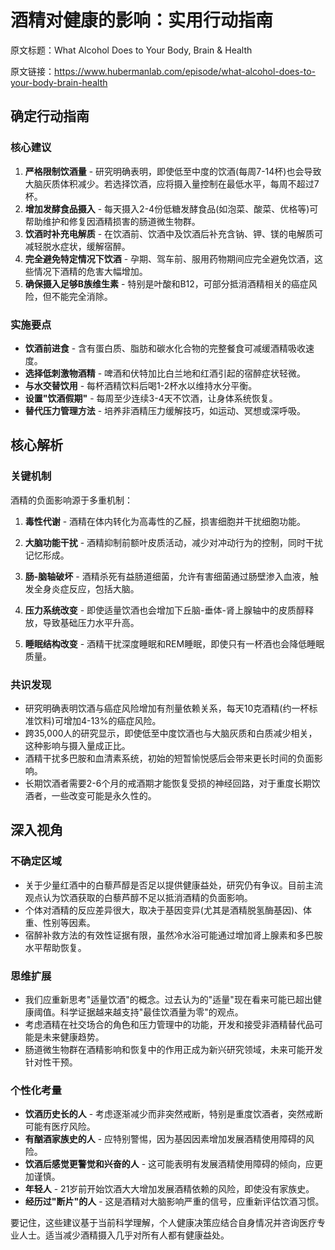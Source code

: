 # 酒精对健康的影响：实用行动指南

原文标题：What Alcohol Does to Your Body, Brain & Health

原文链接：https://www.hubermanlab.com/episode/what-alcohol-does-to-your-body-brain-health

## 确定行动指南

### 核心建议
1. **严格限制饮酒量** - 研究明确表明，即使低至中度的饮酒(每周7-14杯)也会导致大脑灰质体积减少。若选择饮酒，应将摄入量控制在最低水平，每周不超过7杯。
2. **增加发酵食品摄入** - 每天摄入2-4份低糖发酵食品(如泡菜、酸菜、优格等)可帮助维护和修复因酒精损害的肠道微生物群。
3. **饮酒时补充电解质** - 在饮酒前、饮酒中及饮酒后补充含钠、钾、镁的电解质可减轻脱水症状，缓解宿醉。
4. **完全避免特定情况下饮酒** - 孕期、驾车前、服用药物期间应完全避免饮酒，这些情况下酒精的危害大幅增加。
5. **确保摄入足够B族维生素** - 特别是叶酸和B12，可部分抵消酒精相关的癌症风险，但不能完全消除。

### 实施要点
- **饮酒前进食** - 含有蛋白质、脂肪和碳水化合物的完整餐食可减缓酒精吸收速度。
- **选择低刺激物酒精** - 啤酒和伏特加比白兰地和红酒引起的宿醉症状轻微。
- **与水交替饮用** - 每杯酒精饮料后喝1-2杯水以维持水分平衡。
- **设置"饮酒假期"** - 每周至少连续3-4天不饮酒，让身体系统恢复。
- **替代压力管理方法** - 培养非酒精压力缓解技巧，如运动、冥想或深呼吸。

## 核心解析

### 关键机制
酒精的负面影响源于多重机制：

1. **毒性代谢** - 酒精在体内转化为高毒性的乙醛，损害细胞并干扰细胞功能。

2. **大脑功能干扰** - 酒精抑制前额叶皮质活动，减少对冲动行为的控制，同时干扰记忆形成。

3. **肠-脑轴破坏** - 酒精杀死有益肠道细菌，允许有害细菌通过肠壁渗入血液，触发全身炎症反应，包括大脑。

4. **压力系统改变** - 即使适量饮酒也会增加下丘脑-垂体-肾上腺轴中的皮质醇释放，导致基础压力水平升高。

5. **睡眠结构改变** - 酒精干扰深度睡眠和REM睡眠，即使只有一杯酒也会降低睡眠质量。

### 共识发现
- 研究明确表明饮酒与癌症风险增加有剂量依赖关系，每天10克酒精(约一杯标准饮料)可增加4-13%的癌症风险。
- 跨35,000人的研究显示，即使低至中度饮酒也与大脑灰质和白质减少相关，这种影响与摄入量成正比。
- 酒精干扰多巴胺和血清素系统，初始的短暂愉悦感后会带来更长时间的负面影响。
- 长期饮酒者需要2-6个月的戒酒期才能恢复受损的神经回路，对于重度长期饮酒者，一些改变可能是永久性的。

## 深入视角

### 不确定区域
- 关于少量红酒中的白藜芦醇是否足以提供健康益处，研究仍有争议。目前主流观点认为饮酒获取的白藜芦醇不足以抵消酒精的负面影响。
- 个体对酒精的反应差异很大，取决于基因变异(尤其是酒精脱氢酶基因)、体重、性别等因素。
- 宿醉补救方法的有效性证据有限，虽然冷水浴可能通过增加肾上腺素和多巴胺水平帮助恢复。

### 思维扩展
- 我们应重新思考"适量饮酒"的概念。过去认为的"适量"现在看来可能已超出健康阈值。科学证据越来越支持"最佳饮酒量为零"的观点。
- 考虑酒精在社交场合的角色和压力管理中的功能，开发和接受非酒精替代品可能是未来健康趋势。
- 肠道微生物群在酒精影响和恢复中的作用正成为新兴研究领域，未来可能开发针对性干预。

### 个性化考量
- **饮酒历史长的人** - 考虑逐渐减少而非突然戒断，特别是重度饮酒者，突然戒断可能有医疗风险。
- **有酗酒家族史的人** - 应特别警惕，因为基因因素增加发展酒精使用障碍的风险。
- **饮酒后感觉更警觉和兴奋的人** - 这可能表明有发展酒精使用障碍的倾向，应更加谨慎。
- **年轻人** - 21岁前开始饮酒大大增加发展酒精依赖的风险，即使没有家族史。
- **经历过"断片"的人** - 这是酒精对大脑影响严重的信号，应重新评估饮酒习惯。

要记住，这些建议基于当前科学理解，个人健康决策应结合自身情况并咨询医疗专业人士。适当减少酒精摄入几乎对所有人都有健康益处。
